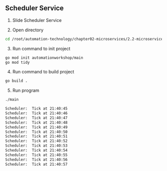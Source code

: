 ## Scheduler Service

1. Slide Scheduler Service

2. Open directory
```bash
cd /root/automation-technology/chapter02-microservices/2.2-microservices-types/04-scheduler-service
```

3. Run command to init project
```bash
go mod init automationworkshop/main
go mod tidy
```

4. Run command to build project
```bash
go build .
```

5. Run program
```bash
./main
```
```bash
Scheduler:  Tick at 21:40:45
Scheduler:  Tick at 21:40:46
Scheduler:  Tick at 21:40:47
Scheduler:  Tick at 21:40:48
Scheduler:  Tick at 21:40:49
Scheduler:  Tick at 21:40:50
Scheduler:  Tick at 21:40:51
Scheduler:  Tick at 21:40:52
Scheduler:  Tick at 21:40:53
Scheduler:  Tick at 21:40:54
Scheduler:  Tick at 21:40:55
Scheduler:  Tick at 21:40:56
Scheduler:  Tick at 21:40:57
```

